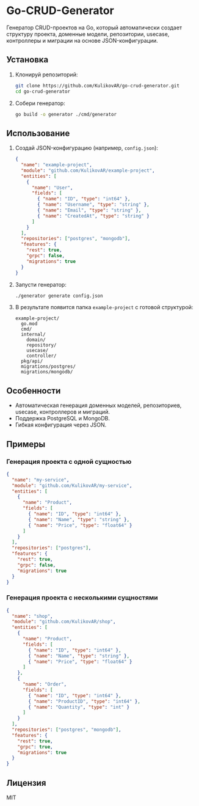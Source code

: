 # Go-CRUD-Generator

Генератор CRUD-проектов на Go, который автоматически создает структуру проекта, доменные модели, репозитории, usecase, контроллеры и миграции на основе JSON-конфигурации.

## Установка

1. Клонируй репозиторий:
   ```sh
   git clone https://github.com/KulikovAR/go-crud-generator.git
   cd go-crud-generator
   ```

2. Собери генератор:
   ```sh
   go build -o generator ./cmd/generator
   ```

## Использование

1. Создай JSON-конфигурацию (например, `config.json`):
   ```json
   {
     "name": "example-project",
     "module": "github.com/KulikovAR/example-project",
     "entities": [
       {
         "name": "User",
         "fields": [
           { "name": "ID", "type": "int64" },
           { "name": "Username", "type": "string" },
           { "name": "Email", "type": "string" },
           { "name": "CreatedAt", "type": "string" }
         ]
       }
     ],
     "repositories": ["postgres", "mongodb"],
     "features": {
       "rest": true,
       "grpc": false,
       "migrations": true
     }
   }
   ```

2. Запусти генератор:
   ```sh
   ./generator generate config.json
   ```

3. В результате появится папка `example-project` с готовой структурой:
   ```
   example-project/
     go.mod
     cmd/
     internal/
       domain/
       repository/
       usecase/
       controller/
     pkg/api/
     migrations/postgres/
     migrations/mongodb/
   ```

## Особенности

- Автоматическая генерация доменных моделей, репозиториев, usecase, контроллеров и миграций.
- Поддержка PostgreSQL и MongoDB.
- Гибкая конфигурация через JSON.

## Примеры

### Генерация проекта с одной сущностью

```json
{
  "name": "my-service",
  "module": "github.com/KulikovAR/my-service",
  "entities": [
    {
      "name": "Product",
      "fields": [
        { "name": "ID", "type": "int64" },
        { "name": "Name", "type": "string" },
        { "name": "Price", "type": "float64" }
      ]
    }
  ],
  "repositories": ["postgres"],
  "features": {
    "rest": true,
    "grpc": false,
    "migrations": true
  }
}
```

### Генерация проекта с несколькими сущностями

```json
{
  "name": "shop",
  "module": "github.com/KulikovAR/shop",
  "entities": [
    {
      "name": "Product",
      "fields": [
        { "name": "ID", "type": "int64" },
        { "name": "Name", "type": "string" },
        { "name": "Price", "type": "float64" }
      ]
    },
    {
      "name": "Order",
      "fields": [
        { "name": "ID", "type": "int64" },
        { "name": "ProductID", "type": "int64" },
        { "name": "Quantity", "type": "int" }
      ]
    }
  ],
  "repositories": ["postgres", "mongodb"],
  "features": {
    "rest": true,
    "grpc": true,
    "migrations": true
  }
}
```

## Лицензия

MIT 